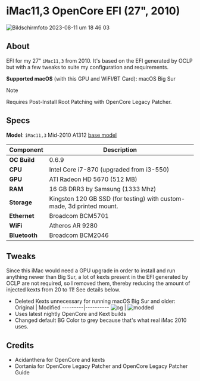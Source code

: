 # iMac11,3 OpenCore EFI (27", 2010)

![Bildschirmfoto 2023-08-11 um 18 46 03](https://github.com/5T33Z0/iMac-2010-Big-Sur/assets/76865553/cd91497e-b8bc-40e5-a99c-0c122dfaea1c)

## About
EFI for my 27" `iMac11,3` from 2010. It's based on the EFI generated by OCLP but with a few tweaks to suite my configuration and requirements.

**Supported macOS** (with this GPU and WiFI/BT Card): macOS Big Sur

> [!NOTE]
> Requires Post-Install Root Patching with OpenCore Legacy Patcher.

## Specs

**Model**: `iMac11,3` Mid-2010 A1312 [base model](https://everymac.com/systems/apple/imac/specs/imac-core-i3-3.2-27-inch-aluminum-mid-2010-specs.html)

Component | Description
----------|-----------
**OC Build** | 0.6.9
**CPU** | Intel Core i7-870 (upgraded from i3-550)
**GPU** | ATI Radeon HD 5670 (512 MB)
**RAM** | 16 GB DRR3 by Samsung (1333 Mhz)
**Storage** | Kingston 120 GB SSD (for testing) with custom-made, 3d printed mount.
**Ethernet** | Broadcom BCM5701
**WiFi** | Atheros AR 9280 
**Bluetooth** | Broadcom BCM2046

## Tweaks
Since this iMac would need a GPU upgrade in order to install and run anything newer than Big Sur, a lot of kexts present in the EFI generated by OCLP are not required, so I removed them, thereby reducing the amount of injected kexts from 20 to 11! See details below.

- Deleted Kexts unnecessary for running macOS Big Sur and older:
  Original | Modified
  ---------|----------
  ![og](https://github.com/5T33Z0/iMac-2010-Big-Sur/assets/76865553/aa2dc5d0-da40-4abf-8c70-94caee990180) | ![modded](https://github.com/5T33Z0/iMac-2010-Big-Sur/assets/76865553/25c2181d-a300-44a6-841e-31d2e6cd29c6)
- Uses latest nightly OpenCore and Kext builds
- Changed default BG Color to grey because that's what real iMac 2010 uses.

## Credits
- Acidanthera for OpenCore and kexts
- Dortania for OpenCore Legacy Patcher and OpenCore Legacy Patcher Guide
